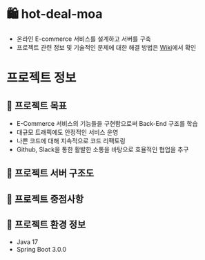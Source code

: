 # 🛍 hot-deal-moa
* 온라인 E-commerce 서비스를 설계하고 서버를 구축
* 프로젝트 관련 정보 및 기술적인 문제에 대한 해결 방법은 [Wiki](https://github.com/f-lab-edu/hot-deal-moa/wiki)에서 확인

# 프로젝트 정보

## 🔹 프로젝트 목표
* E-Commerce 서비스의 기능들을 구현함으로써 Back-End 구조를 학습
* 대규모 트래픽에도 안정적인 서비스 운영
* 나쁜 코드에 대해 지속적으로 코드 리팩토링
* Github, Slack을 통한 활발한 소통을 바탕으로 효율적인 협업을 추구

## 🔹 프로젝트 서버 구조도

## 🔹 프로젝트 중점사항

## 🔹 프로젝트 환경 정보
* Java 17
* Spring Boot 3.0.0
